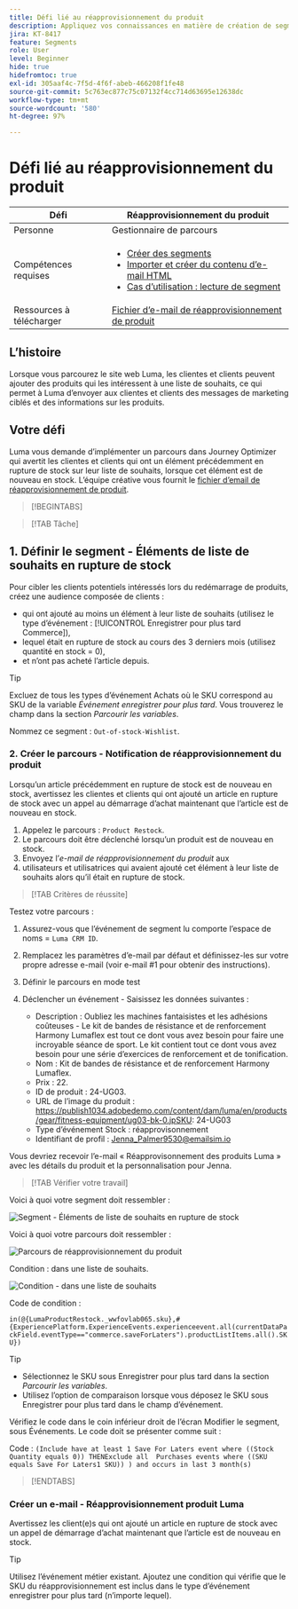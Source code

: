 ```yaml
---
title: Défi lié au réapprovisionnement du produit
description: Appliquez vos connaissances en matière de création de segments et testez vos compétences.
jira: KT-8417
feature: Segments
role: User
level: Beginner
hide: true
hidefromtoc: true
exl-id: 305aaf4c-7f5d-4f6f-abeb-466208f1fe48
source-git-commit: 5c763ec877c75c07132f4cc714d63695e12638dc
workflow-type: tm+mt
source-wordcount: '580'
ht-degree: 97%

---
```


# Défi lié au réapprovisionnement du produit

| Défi | Réapprovisionnement du produit |
|---|---|
| Personne | Gestionnaire de parcours |
| Compétences requises | <ul><li>[Créer des segments](https://experienceleague.adobe.com/docs/journey-optimizer-learn/tutorials/profiles-segments-subscriptions/create-segments.html?lang=fr)</li><li> [Importer et créer du contenu d’e-mail HTML](https://experienceleague.adobe.com/docs/journey-optimizer-learn/tutorials/email-channel/import-and-author-html-email-content.html?lang=fr)</li><li>[Cas d’utilisation : lecture de segment](https://experienceleague.adobe.com/docs/journey-optimizer-learn/tutorials/create-journeys/use-case-read-segment.html?lang=fr)</li> |
| Ressources à télécharger | [Fichier d’e-mail de réapprovisionnement de produit](/help/challenges/assets/email-assets/ProductRestockEmail.html.zip) |

## L’histoire

Lorsque vous parcourez le site web Luma, les clientes et clients peuvent ajouter des produits qui les intéressent à une liste de souhaits, ce qui permet à Luma d’envoyer aux clientes et clients des messages de marketing ciblés et des informations sur les produits.

## Votre défi

Luma vous demande d’implémenter un parcours dans Journey Optimizer qui avertit les clientes et clients qui ont un élément précédemment en rupture de stock sur leur liste de souhaits, lorsque cet élément est de nouveau en stock. L’équipe créative vous fournit le [fichier d’email de réapprovisionnement de produit](/help/challenges/assets/email-assets/ProductRestockEmail.html.zip).

>[!BEGINTABS]

>[!TAB Tâche]

## 1. Définir le segment - Éléments de liste de souhaits en rupture de stock

Pour cibler les clients potentiels intéressés lors du redémarrage de produits, créez une audience composée de clients :

* qui ont ajouté au moins un élément à leur liste de souhaits (utilisez le type d’événement : [!UICONTROL Enregistrer pour plus tard Commerce]),
* lequel était en rupture de stock au cours des 3 derniers mois (utilisez quantité en stock = 0),
* et n’ont pas acheté l’article depuis.

>[!TIP]
>Excluez de tous les types d’événement Achats où le SKU correspond au SKU de la variable *Événement enregistrer pour plus tard*. Vous trouverez le champ dans la section *Parcourir les variables*.

Nommez ce segment : `Out-of-stock-Wishlist`.


### 2. Créer le parcours - Notification de réapprovisionnement du produit

Lorsqu’un article précédemment en rupture de stock est de nouveau en stock, avertissez les clientes et clients qui ont ajouté un article en rupture de stock avec un appel au démarrage d’achat maintenant que l’article est de nouveau en stock.

1. Appelez le parcours : `Product Restock`.
2. Le parcours doit être déclenché lorsqu’un produit est de nouveau en stock.
3. Envoyez l’*e-mail de réapprovisionnement du produit* aux
4. utilisateurs et utilisatrices qui avaient ajouté cet élément à leur liste de souhaits alors qu’il était en rupture de stock.

>[!TAB Critères de réussite]

Testez votre parcours :

1. Assurez-vous que l’événement de segment lu comporte l’espace de noms = `Luma CRM ID`.
1. Remplacez les paramètres d’e-mail par défaut et définissez-les sur votre propre adresse e-mail (voir e-mail #1 pour obtenir des instructions).
1. Définir le parcours en mode test
1. Déclencher un événement - Saisissez les données suivantes :

   * Description : Oubliez les machines fantaisistes et les adhésions coûteuses - Le kit de bandes de résistance et de renforcement Harmony Lumaflex est tout ce dont vous avez besoin pour faire une incroyable séance de sport. Le kit contient tout ce dont vous avez besoin pour une série d’exercices de renforcement et de tonification.
   * Nom : Kit de bandes de résistance et de renforcement Harmony Lumaflex.
   * Prix : 22.
   * ID de produit : 24-UG03.
   * URL de l’image du produit : https://publish1034.adobedemo.com/content/dam/luma/en/products/gear/fitness-equipment/ug03-bk-0.jpSKU: 24-UG03
   * Type d’événement Stock : réapprovisonnement
   * Identifiant de profil : Jenna_Palmer9530@emailsim.io

Vous devriez recevoir l’e-mail « Réapprovisonnement des produits Luma » avec les détails du produit et la personnalisation pour Jenna.

>[!TAB Vérifier votre travail]

Voici à quoi votre segment doit ressembler :

![Segment - Éléments de liste de souhaits en rupture de stock](/help/challenges/assets/C1-S2.png)


Voici à quoi votre parcours doit ressembler :

![Parcours de réapprovisionnement du produit](/help/challenges/assets/c3-j3-journey.png)

Condition : dans une liste de souhaits.

![Condition - dans une liste de souhaits](/help/challenges/assets/c3-j3-condition.png)

Code de condition :

```in(@{LumaProductRestock._wwfovlab065.sku},#{ExperiencePlatform.ExperienceEvents.experienceevent.all(currentDataPackField.eventType=="commerce.saveForLaters").productListItems.all().SKU})```


>[!TIP]
> * Sélectionnez le SKU sous Enregistrer pour plus tard dans la section *Parcourir les variables*.
> * Utilisez l’option de comparaison lorsque vous déposez le SKU sous Enregistrer pour plus tard dans le champ d’événement.

Vérifiez le code dans le coin inférieur droit de l’écran Modifier le segment, sous Événements. Le code doit se présenter comme suit :

Code :
```(Include have at least 1 Save For Laters event where ((Stock Quantity equals 0)) THENExclude all  Purchases events where ((SKU equals Save For Laters1 SKU)) ) and occurs in last 3 month(s)```

>[!ENDTABS]

### Créer un e-mail - Réapprovisionnement produit Luma

Avertissez les client(e)s qui ont ajouté un article en rupture de stock avec un appel de démarrage d’achat maintenant que l’article est de nouveau en stock.



>[!TIP]
>
> Utilisez l’événement métier existant. Ajoutez une condition qui vérifie que le SKU du réapprovisionnement est inclus dans le type d’événement enregistrer pour plus tard (n’importe lequel).
>




